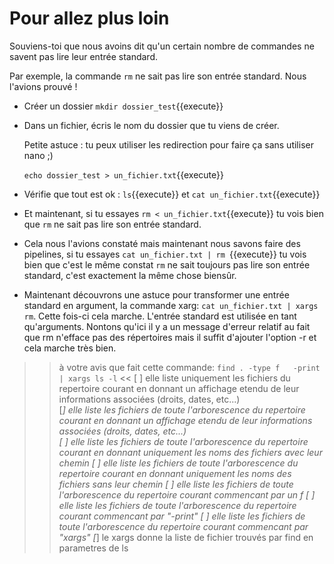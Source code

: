 # Pour allez  plus loin

Souviens-toi que nous avoins dit qu'un certain nombre de commandes ne savent pas lire leur entrée standard.

Par exemple, la commande `rm` ne sait pas lire son entrée standard. Nous l'avions prouvé !


* Créer un dossier `mkdir dossier_test`{{execute}}

* Dans un fichier, écris le nom du dossier que tu viens de créer.

  Petite astuce : tu peux utiliser les redirection pour faire ça sans utiliser nano ;)
  
  `echo dossier_test > un_fichier.txt`{{execute}}

* Vérifie que tout est ok : `ls`{{execute}} et `cat un_fichier.txt`{{execute}}

* Et maintenant, si tu essayes `rm < un_fichier.txt`{{execute}} tu vois bien que `rm` ne sait pas lire son entrée standard.

* Cela nous l'avions constaté mais maintenant nous savons faire des pipelines, si tu essayes `cat un_fichier.txt | rm `{{execute}} tu vois bien que c'est le même constat `rm` ne sait toujours pas lire son entrée standard, c'est exactement la même chose biensûr.

* Maintenant découvrons une astuce pour transformer une entrée standard en argument, la commande xarg: `cat un_fichier.txt | xargs rm`. Cette fois-ci cela marche. L'entrée standard est utilisée en tant qu'arguments. Nontons qu'ici il y a un message d'erreur relatif au fait que rm n'efface pas des répertoires mais il suffit d'ajouter l'option -r et cela marche très bien.  



>>à votre avis que fait cette commande: `find . -type f   -print | xargs ls -l` <<
[ ] elle liste uniquement les fichiers du repertoire courant en  donnant un affichage etendu de leur informations associées (droits, dates, etc...)  
[*] elle liste les fichiers de toute l'arborescence du repertoire courant en  donnant un affichage etendu de leur informations associées (droits, dates, etc...)  
[ ] elle liste les fichiers de toute l'arborescence du repertoire courant en  donnant uniquement les noms des fichiers avec leur chemin
[ ] elle liste les fichiers de toute l'arborescence du repertoire courant en  donnant uniquement les noms des fichiers sans leur chemin
[ ]  elle liste les fichiers de toute l'arborescence du repertoire courant  commencant par un f
[ ] elle liste les fichiers de toute l'arborescence du repertoire courant  commencant par "-print"
[ ] elle liste les fichiers de toute l'arborescence du repertoire courant  commencant par "xargs"
[*] le xargs donne la liste de fichier trouvés par find en parametres de ls
  
